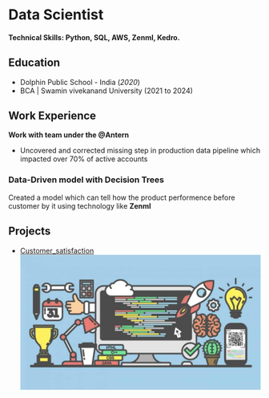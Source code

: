 # Data Scientist

#### Technical Skills: Python, SQL, AWS, Zenml, Kedro.

## Education
- Dolphin Public School - India (_2020_)
- BCA | Swamin vivekanand University (2021 to 2024)	

## Work Experience
**Work with team under the @Antern**
- Uncovered and corrected missing step in production data pipeline which impacted over 70% of active accounts

### Data-Driven model with Decision Trees
Created a model which can tell how the product performence before customer by it using technology like **Zenml**

## Projects
- [Customer_satisfaction](https://github.com/AtomCode01/Customer_satisfaction)
![Price Optimization](assets/img/code.jpg)
